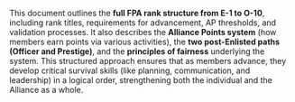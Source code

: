 This document outlines the **full FPA rank structure from E-1 to O-10**, including rank titles, requirements for advancement, AP thresholds, and validation processes. It also describes the **Alliance Points system** (how members earn points via various activities), the **two post-Enlisted paths (Officer and Prestige)**, and the **principles of fairness** underlying the system. This structured approach ensures that as members advance, they develop critical survival skills (like planning, communication, and leadership) in a logical order, strengthening both the individual and the Alliance as a whole.